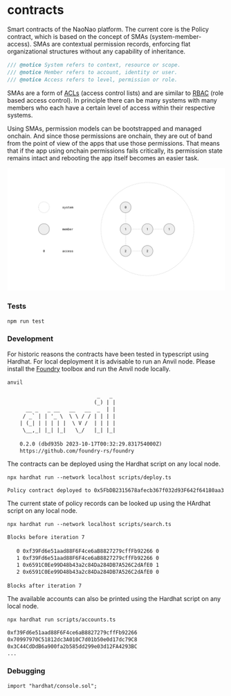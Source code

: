 # contracts

Smart contracts of the NaoNao platform. The current core is the Policy contract,
which is based on the concept of SMAs (system-member-access). SMAs are
contextual permission records, enforcing flat organizational structures without
any capability of inheritance.

```js
/// @notice System refers to context, resource or scope.
/// @notice Member refers to account, identity or user.
/// @notice Access refers to level, permission or role.
```

SMAs are a form of [ACLs] (access control lists) and are similar to [RBAC] (role
based access control). In principle there can be many systems with many members
who each have a certain level of access within their respective systems.

Using SMAs, permission models can be bootstrapped and managed onchain. And since
those permissions are onchain, they are out of band from the point of view of
the apps that use those permissions. That means that if the app using onchain
permissions fails critically, its permission state remains intact and rebooting
the app itself becomes an easier task.

![Clause](/assets/sma.svg)



### Tests

```
npm run test
```



### Development

For historic reasons the contracts have been tested in typescript using Hardhat.
For local deployment it is advisable to run an Anvil node. Please install the
[Foundry] toolbox and run the Anvil node locally.

```
anvil
```

```
                             _   _
                            (_) | |
      __ _   _ __   __   __  _  | |
     / _` | | '_ \  \ \ / / | | | |
    | (_| | | | | |  \ V /  | | | |
     \__,_| |_| |_|   \_/   |_| |_|

    0.2.0 (dbd935b 2023-10-17T00:32:29.831754000Z)
    https://github.com/foundry-rs/foundry
```

The contracts can be deployed using the Hardhat script on any local node.

```
npx hardhat run --network localhost scripts/deploy.ts
```

```
Policy contract deployed to 0x5FbDB2315678afecb367f032d93F642f64180aa3
```

The current state of policy records can be looked up using the HArdhat script on
any local node.

```
npx hardhat run --network localhost scripts/search.ts
```

```
Blocks before iteration 7

   0 0xf39Fd6e51aad88F6F4ce6aB8827279cffFb92266 0
   1 0xf39Fd6e51aad88F6F4ce6aB8827279cffFb92266 0
   1 0x6591C0Ee99D48b43a2c84Da284DB7A526C2dAfE0 1
   2 0x6591C0Ee99D48b43a2c84Da284DB7A526C2dAfE0 0

Blocks after iteration 7
```

The available accounts can also be printed using the Hardhat script on any local
node.

```
npx hardhat run scripts/accounts.ts
```

```
0xf39Fd6e51aad88F6F4ce6aB8827279cffFb92266
0x70997970C51812dc3A010C7d01b50e0d17dc79C8
0x3C44CdDdB6a900fa2b585dd299e03d12FA4293BC
...
```



### Debugging

```
import "hardhat/console.sol";
```



[ACLs]: https://en.wikipedia.org/wiki/Access-control_list
[Foundry]: https://github.com/foundry-rs/foundry
[RBAC]: https://en.wikipedia.org/wiki/Role-based_access_control
